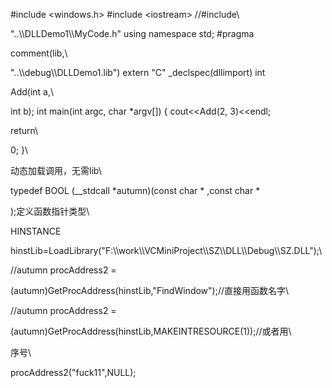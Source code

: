 #include \<windows.h\> #include \<iostream\> //#include\
\"..\\\\DLLDemo1\\\\MyCode.h\" using namespace std; #pragma
comment(lib,\
\"..\\\\debug\\\\DLLDemo1.lib\") extern \"C\" \_declspec(dllimport) int
Add(int a,\
int b); int main(int argc, char \*argv\[\]) { cout\<\<Add(2, 3)\<\<endl;
return\
0; }\
动态加载调用，无需lib\
typedef BOOL (\_\_stdcall \*autumn)(const char \* ,const char \*
);定义函数指针类型\
HINSTANCE
hinstLib=LoadLibrary(\"F:\\\\work\\\\VCMiniProject\\\\SZ\\\\DLL\\\\Debug\\\\SZ.DLL\");\
//autumn procAddress2 =
(autumn)GetProcAddress(hinstLib,\"FindWindow\");//直接用函数名字\
//autumn procAddress2 =
(autumn)GetProcAddress(hinstLib,MAKEINTRESOURCE(1));//或者用\
序号\
procAddress2(\"fuck11\",NULL);
